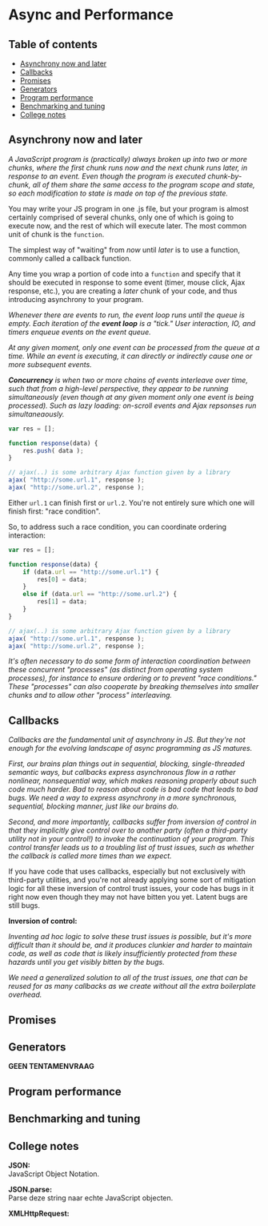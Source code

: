 # Async and Performance

## Table of contents
- [Asynchrony now and later](#asynchrony-now-and-later)  
- [Callbacks](#callbacks)  
- [Promises](#promises)  
- [Generators](#generators)  
- [Program performance](#program-performance)  
- [Benchmarking and tuning](#benchmarking-and-tuning)  
- [College notes](#college-notes)

## Asynchrony now and later

*A JavaScript program is (practically) always broken up into two or more chunks, where the first chunk runs now and the next chunk runs later, in response to an event. Even though the program is executed chunk-by-chunk, all of them share the same access to the program scope and state, so each modification to state is made on top of the previous state.*

You may write your JS program in one .js file, but your program is almost certainly comprised of several chunks, only one of which is going to execute now, and the rest of which will execute later. The most common unit of chunk is the ```function```.

The simplest way of "waiting" from *now* until *later* is to use a function, commonly called a callback function.

Any time you wrap a portion of code into a ```function``` and specify that it should be executed in response to some event (timer, mouse click, Ajax response, etc.), you are creating a *later* chunk of your code, and thus introducing asynchrony to your program.

*Whenever there are events to run, the event loop runs until the queue is empty. Each iteration of the **event loop** is a "tick." User interaction, IO, and timers enqueue events on the event queue.*

*At any given moment, only one event can be processed from the queue at a time. While an event is executing, it can directly or indirectly cause one or more subsequent events.*

***Concurrency** is when two or more chains of events interleave over time, such that from a high-level perspective, they appear to be running simultaneously (even though at any given moment only one event is being processed). Such as lazy loading: on-scroll events and Ajax repsonses run simultaneaously.*

```javascript 
var res = [];

function response(data) {
	res.push( data );
}

// ajax(..) is some arbitrary Ajax function given by a library
ajax( "http://some.url.1", response );
ajax( "http://some.url.2", response );
```
Either ```url.1``` can finish first or ```url.2```. You're not entirely sure which one will finish first: "race condition".

So, to address such a race condition, you can coordinate ordering interaction:
```javascript
var res = [];

function response(data) {
	if (data.url == "http://some.url.1") {
		res[0] = data;
	}
	else if (data.url == "http://some.url.2") {
		res[1] = data;
	}
}

// ajax(..) is some arbitrary Ajax function given by a library
ajax( "http://some.url.1", response );
ajax( "http://some.url.2", response );
```

*It's often necessary to do some form of interaction coordination between these concurrent "processes" (as distinct from operating system processes), for instance to ensure ordering or to prevent "race conditions." These "processes" can also cooperate by breaking themselves into smaller chunks and to allow other "process" interleaving.*


## Callbacks

*Callbacks are the fundamental unit of asynchrony in JS. But they're not enough for the evolving landscape of async programming as JS matures.*

*First, our brains plan things out in sequential, blocking, single-threaded semantic ways, but callbacks express asynchronous flow in a rather nonlinear, nonsequential way, which makes reasoning properly about such code much harder. Bad to reason about code is bad code that leads to bad bugs.
We need a way to express asynchrony in a more synchronous, sequential, blocking manner, just like our brains do.*

*Second, and more importantly, callbacks suffer from inversion of control in that they implicitly give control over to another party (often a third-party utility not in your control!) to invoke the continuation of your program. This control transfer leads us to a troubling list of trust issues, such as whether the callback is called more times than we expect.*

If you have code that uses callbacks, especially but not exclusively with third-party utilities, and you're not already applying some sort of mitigation logic for all these inversion of control trust issues, your code has bugs in it right now even though they may not have bitten you yet. Latent bugs are still bugs.

**Inversion of control:**

*Inventing ad hoc logic to solve these trust issues is possible, but it's more difficult than it should be, and it produces clunkier and harder to maintain code, as well as code that is likely insufficiently protected from these hazards until you get visibly bitten by the bugs.*

*We need a generalized solution to all of the trust issues, one that can be reused for as many callbacks as we create without all the extra boilerplate overhead.*

## Promises

## Generators

**GEEN TENTAMENVRAAG**

## Program performance

## Benchmarking and tuning

## College notes

**JSON:**  
JavaScript Object Notation. 

**JSON.parse:**  
Parse deze string naar echte JavaScript objecten.

**XMLHttpRequest:**  

